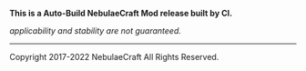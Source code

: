**This is a Auto-Build NebulaeCraft Mod release built by CI.**

*applicability and stability are not guaranteed.*



------

Copyright 2017-2022 NebulaeCraft  All Rights Reserved.
